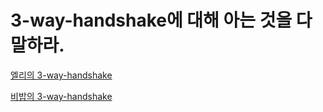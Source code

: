 # 3-way-handshake에 대해 아는 것을 다 말하라.

[엘리의 3-way-handshake](elly-3-way-handshake.md)

[비밥의 3-way-handshake](bebop.md)

